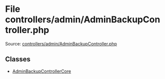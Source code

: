 File controllers/admin/AdminBackupController.php
=========

Source: [controllers/admin/AdminBackupController.php](https://github.com/PrestaShop/PrestaShop/blob/1.6.0.6/controllers/admin/AdminBackupController.php)


Classes
-------

* [AdminBackupControllerCore](class.AdminBackupControllerCore.md)

